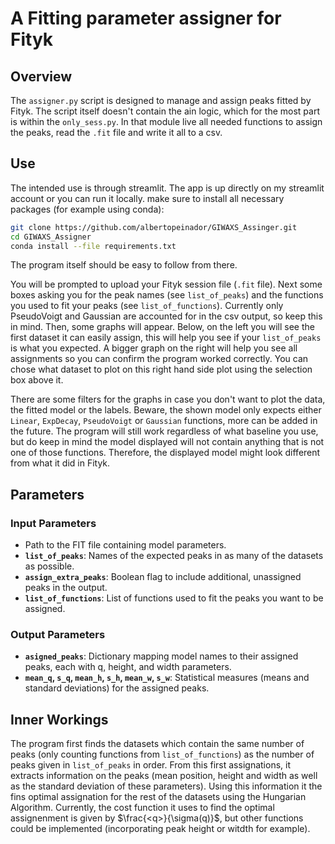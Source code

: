

# A Fitting parameter assigner for Fityk

## Overview
The `assigner.py` script is designed to manage and assign peaks fitted by Fityk. The script itself doesn't contain the ain logic, which for the most part is within the `only_sess.py`. In that module live all needed functions to assign the peaks, read the `.fit` file and write it all to a csv.

##  Use
The intended use is through streamlit. The app is up directly on my streamlit account or you can run it locally. make sure to install all necessary packages (for example using conda):
```bash
git clone https://github.com/albertopeinador/GIWAXS_Assinger.git
cd GIWAXS_Assigner
conda install --file requirements.txt
```
The program itself should be easy to follow from there.

You will be prompted to upload your Fityk session file (`.fit` file). Next some boxes asking you for the peak names (see `list_of_peaks`) and the functions you used to fit your peaks (see `list_of_functions`). Currently only PseudoVoigt and Gaussian are accounted for in the csv output, so keep this in mind. Then, some graphs will appear.
Below, on the left you will see the first dataset it can easily assign, this will help you see if your `list_of_peaks` is what you expected. A bigger graph on the right will help you see all assignments so you can confirm the program worked correctly. You can chose what dataset to plot on this right hand side plot using the selection box above it.

There are some filters for the graphs in case you don't want to plot the data, the fitted model or the labels. Beware, the shown model only expects either `Linear`, `ExpDecay`, `PseudoVoigt` or `Gaussian` functions, more can be added in the future. The program will still work regardless of what baseline you use, but do keep in mind the model displayed will not contain anything that is not one of those functions. Therefore, the displayed model might look different from what it did in Fityk.
## Parameters

### Input Parameters
- Path to the FIT file containing model parameters.
- **`list_of_peaks`**: Names of the expected peaks in as many of the datasets as possible.
- **`assign_extra_peaks`**: Boolean flag to include additional, unassigned peaks in the output.
- **`list_of_functions`**: List of functions used to fit the peaks you want to be assigned.

### Output Parameters
- **`asigned_peaks`**: Dictionary mapping model names to their assigned peaks, each with q, height, and width parameters.
- **`mean_q`, `s_q`, `mean_h`, `s_h`, `mean_w`, `s_w`**: Statistical measures (means and standard deviations) for the assigned peaks.

## Inner Workings
The program first finds the datasets which contain the same number of peaks (only counting functions from `list_of_functions`) as the number of peaks given in `list_of_peaks` in order. From this first assignations, it extracts information on the peaks (mean position, height and width as well as the standard deviation of these parameters). Using this information it the fins optimal assignation for the rest of the datasets using the Hungarian Algorithm. Currently, the cost function it uses to find the optimal assignenment is given by $\frac{<q>}{\sigma(q)}$, but other functions could be implemented (incorporating peak height or witdth for example).